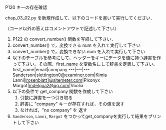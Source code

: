 P120 キーの存在確認

chap_03_02.py を新規作成して、以下のコードを書いて実行してください．

（コード以外の答えはコメントアウトで記述して下さい）

1. P122 の convert_number() 関数を写経して下さい．
1. convert_number() で，変換できる num を入れて実行して下さい
1. convert_number() で，変換できない num を入れて実行して下さい
1. 以下のテーブルを参考にして、ヘッダーをキーにデータを値に持つ辞書を作って下さい。その際、first_name を変数名にして辞書を定義して下さい。
    first_name|email|company
    ---|---|---
    Sanderson|slettington0@examiner.com|Kimia
    Lanni|lrosenblatt1@sitemeter.com|Pixonyx
    Margot|mdelgua2@qq.com|Voolia
1. 以下の条件で get_company 関数を作成して下さい
    1. 引数に辞書を一つ引き取る
    1. 辞書に "company" キーが存在すれば，その値を返す
    1. なければ，"no company" を 返す
1. `Sanderson`, `Lanni`, `Margot` をつかってget_companyを実行して結果をプリントして下さい
